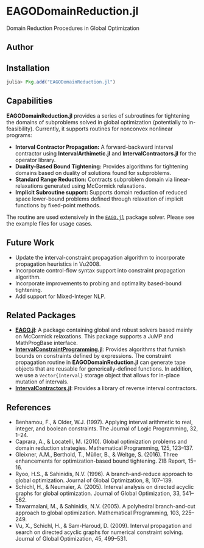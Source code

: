 # EAGODomainReduction.jl
Domain Reduction Procedures in Global Optimization

## Author

## Installation

```julia
julia> Pkg.add("EAGODomainReduction.jl")
```

## Capabilities

**EAGODomainReduction.jl** provides a series of subroutines for tightening the domains of subproblems
solved in global optimization (potentially to in-feasibility). Currently, it supports routines for
nonconvex nonlinear programs:
- **Interval Contractor Propagation:** A forward-backward interval contractor using **IntervalArthimetic.jl**
and **IntervalContractors.jl** for the operator library.
- **Duality-Based Bound Tightening:** Provides algorithms for tightening domains based on duality of solutions
found for subproblems.
- **Standard Range Reduction:** Contracts subproblem domain via linear-relaxations generated using McCormick
relaxations.
- **Implicit Subroutine support:** Supports domain reduction of reduced space lower-bound problems defined through
relaxation of implicit functions by fixed-point methods.

The routine are used extensively in the [`EAGO.jl`](https://github.com/MatthewStuber/EAGO.jl) package solver.
Please see the example files for usage cases.

## Future Work

- Update the interval-constraint propagation algorithm to incorporate propagation heuristics in Vu2008.
- Incorporate control-flow syntax support into constraint propagation algorithm.
- Incorporate improvements to probing and optimality based-bound tightening.
- Add support for Mixed-Integer NLP.

## Related Packages
- [**EAGO.jl**](https://github.com/MatthewStuber/EAGO.jl): A package containing global and robust solvers based mainly on McCormick relaxations.
This package supports a JuMP and MathProgBase interface.
- [**IntervalConstraintProgramming.jl**](https://github.com/JuliaIntervals/IntervalConstraintProgramming.jl): Provides algorithms that furnish bounds
on constraints defined by expressions. The constraint propagation routine in **EAGODomainReduction.jl** can generate tape objects that are
reusable for generically-defined functions. In addition, we use a `Vector{Interval}` storage object that allows for in-place mutation of intervals.
- [**IntervalContractors.jl**](https://github.com/JuliaIntervals/IntervalContractors.jl): Provides a library of reverse interval contractors.

## References
- Benhamou, F., & Older, W.J. (1997). Applying interval arithmetic to real, integer, and boolean constraints. The Journal of Logic Programming, 32, 1–24.
- Caprara, A., & Locatelli, M. (2010). Global optimization problems and domain reduction strategies. Mathematical Programming, 125, 123–137.
- Gleixner, A.M., Berthold, T., Müller, B., & Weltge, S. (2016). Three enhancements for optimization-based bound tightening. ZIB Report, 15–16.
- Ryoo, H.S., & Sahinidis, N.V. (1996). A branch-and-reduce approach to global optimization. Journal of Global Optimization, 8, 107–139.
- Schichl, H., & Neumaier, A. (2005). Interval analysis on directed acyclic graphs for global optimization. Journal of Global Optimization, 33, 541–562.
- Tawarmalani, M., & Sahinidis, N.V. (2005). A polyhedral branch-and-cut approach to global optimization. Mathematical Programming, 103, 225–249.
- Vu, X., Schichl, H., & Sam-Haroud, D. (2009). Interval propagation and search on directed acyclic
graphs for numerical constraint solving. Journal of Global Optimization, 45, 499–531.
